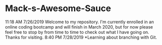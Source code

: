 # Mack-s-Awesome-Sauce
11:18 AM 7/26/2019
Welcome to my repository. I'm currently enrolled in an online coding bootcamp and will finish in March 2020, but for now please feel free to stop by from time to time to check out what I have going on. Thanks for visiting.
8:40 PM 7/28/2019
*Learning about branching with Git.
